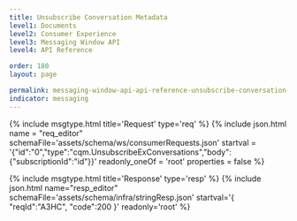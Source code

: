 ```yaml
---
title: Unsubscribe Conversation Metadata
level1: Documents
level2: Consumer Experience
level3: Messaging Window API
level4: API Reference

order: 180
layout: page

permalink: messaging-window-api-api-reference-unsubscribe-conversation-metadata.html
indicator: messaging
---
```


{% include msgtype.html title='Request' type='req' %}
{% include json.html name = "req_editor" 
        schemaFile='assets/schema/ws/consumerRequests.json'
	startval = '{"id":"0","type":"cqm.UnsubscribeExConversations","body":{"subscriptionId":"id"}}'
        readonly_oneOf = 'root'
	properties = false %}

{% include msgtype.html title='Response' type='resp' %}
{% include json.html name="resp_editor" 
	schemaFile='assets/schema/infra/stringResp.json'
	startval='{ "reqId":"A3HC", "code":200 }'
	readonly='root' %}
